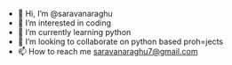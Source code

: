 - 👋 Hi, I’m @saravanaraghu
- 👀 I’m interested in coding
- 🌱 I’m currently learning python
- 💞️ I’m looking to collaborate on python based proh=jects
- 📫 How to reach me saravanaraghu7@gmail.com

<!---
saravanaraghu/saravanaraghu is a ✨ special ✨ repository because its `README.md` (this file) appears on your GitHub profile.
You can click the Preview link to take a look at your changes.
--->
